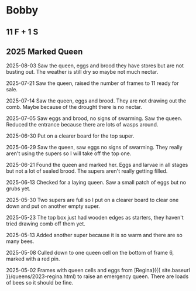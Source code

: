 # Bobby

## 11 F + 1 S

## 2025 Marked Queen

2025-08-03 Saw the queen, eggs and brood they have stores but are not busting out.  The weather is still dry so maybe not much nectar.

2025-07-21 Saw the queen, raised the number of frames to 11 ready for sale.

2025-07-14 Saw the queen, eggs and brood.  They are not drawing out the comb.  Maybe because of the drought there is no nectar.

2025-07-05 Saw eggs and brood, no signs of swarming.  Saw the queen.  Reduced the entrance because there are lots of wasps around.

2025-06-30 Put on a clearer board for the top super.

2025-06-29 Saw the queen, saw eggs no signs of swarming.  They really aren't using the supers so I will take off the top one.

2025-06-21 Found the queen and marked her.  Eggs and larvae in all stages but not a lot of sealed brood.  The supers aren't really getting filled.

2025-06-13 Checked for a laying queen.  Saw a small patch of eggs but no grubs yet.

2025-05-30 Two supers are full so I put on a clearer board to clear one down and put on another empty super.

2025-05-23 The top box just had wooden edges as starters, they haven't tried drawing comb off them yet.

2025-05-13 Added another super because it is so warm and there are so many bees.

2025-05-08 Culled down to one queen cell on the bottom of frame 6, marked with a red pin.

2025-05-02 Frames with queen cells and eggs from [Regina]({{ site.baseurl }}/queens/2023-regina.html) to raise an emergency queen.  There are loads of bees so it should be fine.
